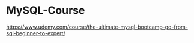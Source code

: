 # MySQL-Course
 
 https://www.udemy.com/course/the-ultimate-mysql-bootcamp-go-from-sql-beginner-to-expert/
